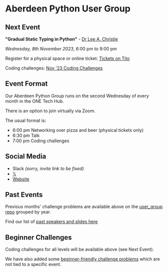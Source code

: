 # Aberdeen Python User Group

## Next Event

**"Gradual Static Typing in Python"** - [Dr Lee A. Christie](https://techhub.social/@0x1ac)

*Wednesday, 8th November 2023*, 6:00 pm to 9:00 pm

Register for a physical space or online ticket: [Tickets on Tito](https://ti.to/code-the-city/apug-nov-2023)

Coding challenges: [Nov '23 Coding Challenges](https://github.com/PythonAberdeen/user_group/tree/master/2023/2023-11)

## Event Format

Our Aberdeen Python Group runs on the second Wednesday of every month in the ONE Tech Hub.

There is an option to join virtually via Zoom.

The usual format is:

* 6:00 pm Networking over pizza and beer (physical tickets only)
* 6:30 pm Talk
* 7:00 pm Coding challenges

## Social Media

- Slack *(sorry, invite link to be fixed)*
- [𝕏](https://twitter.com/pythonaberdeen)
- [Website](https://pythonaberdeen.github.io)

## Past Events

Previous months' challenge problems are available above on the [user_group repo](https://github.com/PythonAberdeen/user_group) grouped by year.

Find our list of [past speakers and slides here](https://github.com/PythonAberdeen/user_group/wiki/Speakers)

## Beginner Challenges

Coding challenges for all levels will be available above (see Next Event).

We have also added some [beginner-friendly challenge problems](beginner.md) which are not tied to a specific event.
